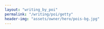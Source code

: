 ```yaml
---
layout: "writing_by_poi"
permalink: "/writing/poi/getty"
header-img: "assets/owner/hero/pois-bg.jpg"
---
```


